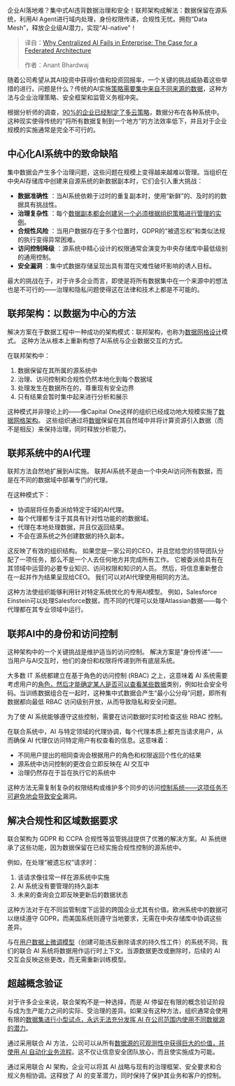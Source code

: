
<!--
title: 为什么中心化AI在企业中会失败：联邦架构的案例
cover: https://cdn.thenewstack.io/media/2025/03/58b3b4df-alex-kotliarskyi-qbpzgqemskg-unsplash-scaled.jpg
summary: 企业AI落地难？集中式AI违背数据治理和安全！联邦架构成解法：数据保留在源系统，利用AI Agent进行域内处理，身份权限传递，合规性无忧。拥抱“Data Mesh”，释放企业级AI潜力，实现“AI-native”！
-->

企业AI落地难？集中式AI违背数据治理和安全！联邦架构成解法：数据保留在源系统，利用AI Agent进行域内处理，身份权限传递，合规性无忧。拥抱“Data Mesh”，释放企业级AI潜力，实现“AI-native”！

> 译自：[Why Centralized AI Fails in Enterprise: The Case for a Federated Architecture](https://thenewstack.io/why-centralized-ai-fails-in-enterprise-the-case-for-a-federated-architecture/)
> 
> 作者：Anant Bhardwaj

随着公司希望从其AI投资中获得价值和投资回报率，一个关键的挑战威胁着这些举措的进行。问题是什么？传统的AI实施[策略需要集中来自不同来源的数据](https://thenewstack.io/choosing-the-right-database-strategy-on-premises-or-cloud/)，这种方法与企业治理策略、安全框架和监管义务相冲突。

根据分析师的调查，[90%的企业已经制定了多云策略](https://thenewstack.io/multicloud-why-its-the-best-choice-for-data/)，数据分布在各种系统中。 这种现实使得传统的“将所有数据复制到一个地方”的方法效率低下，并且对于企业规模的实施通常是完全不可行的。

## 中心化AI系统中的致命缺陷

集中数据会产生多个治理问题，这些问题在规模上变得越来越难以管理。当组织在中央AI存储库中创建来自源系统的新数据副本时，它们会引入重大挑战：

* **数据准确性** ：当AI系统依赖于过时的重复副本时，使用“新鲜”的、及时的的数据具有挑战性。
* **治理复杂性** ：每个[数据副本都会创建另一个必须根据组织策略进行管理的实例](https://thenewstack.io/aws-brings-trusted-extension-support-to-managed-postgres/)。
* **合规性风险** ：当用户数据存在于多个位置时，GDPR的“被遗忘权”和类似法规的执行变得异常困难。
* **访问控制降级** ：源系统中精心设计的权限通常会演变为中央存储库中最低级别的通用控制。
* **安全漏洞** ：集中式数据存储呈现出具有潜在灾难性破坏影响的诱人目标。

最大的挑战在于，对于许多企业而言，即使是将所有数据集中在一个来源中的想法也是不可行的——治理和隐私问题使得这在法律和技术上都是不可能的。

## 联邦架构：以数据为中心的方法

解决方案在于数据工程中一种成功的架构模式：联邦架构，也称为[数据网格设计](https://thenewstack.io/designing-a-data-mesh-to-reign-in-data-sprawl/)模式。 这种方法从根本上重新构想了AI系统与企业数据交互的方式。

在联邦架构中：

1. 数据保留在其所属的源系统中
2. 治理、访问控制和合规性仍然本地化到每个数据域
3. 处理发生在数据所在的，尊重现有安全边界
4. 只有结果会暂时集中起来进行分析和展示

这种模式并非理论上的——像Capital One这样的组织已经成功地大规模实施了[数据网格架构](https://www.capitalone.com/tech/cloud/data-mesh-for-data-governance/)。 这些组织通过将[数据](https://thenewstack.io/python-mqtt-tutorial-store-iot-metrics-with-influxdb/)保留在其自然域中并将计算资源引入数据（而不是相反）来保持治理，同时释放分析能力。

## 联邦系统中的AI代理

联邦方法自然地扩展到AI实施。 联邦AI系统不是由一个中央AI访问所有数据，而是在不同的数据域中部署专门的代理。

在这种模式下：

* 协调层将任务委派给特定于域的AI代理。
* 每个代理都专注于其具有针对性功能的的数据域。
* 代理在本地处理数据，并且仅返回结果。
* 不会在源系统之外创建数据的持久副本。

这反映了有效的组织结构。 如果您是一家公司的CEO，并且您给您的领导团队分配了一项任务，那么不是一个人去任何地方并完成所有工作。 它被委派给具有在其领域中运营的必要专业知识、访问权限和知识的人员。 然后，将信息重新整合在一起并作为结果呈现给CEO。 我们可以对AI代理使用相同的方法。

这种方法使组织能够利用针对特定系统优化的专用AI模型。 例如，Salesforce Einstein可以处理Salesforce数据，而不同的代理可以处理Atlassian数据——每个代理都在其专业领域中运行。

## 联邦AI中的身份和访问控制

这种架构中的一个关键挑战是维护适当的访问控制。 解决方案是“身份传递”——当用户与AI交互时，他们的身份和权限将传递到所有底层系统。

大多数 IT 系统都建立在基于角色的访问控制 (RBAC) 之上，这意味着 AI 系统需要考虑用户的[角色，然后才能确定某人是否可以查看某些数据](https://thenewstack.io/how-time-plays-a-crucial-role-in-aggregating-mobile-data/)类别，例如社会安全号码。当训练数据组合在一起时，这种集中式数据会产生“最小公分母”问题，即所有数据都向最低 RBAC 访问级别开放，从而导致隐私和安全问题。

为了使 AI 系统能够遵守这些控制，需要在访问数据时实时检查这些 RBAC 控制。

在联合系统中，AI 与特定领域的代理协调，每个代理本质上都充当请求用户，从而确保 AI 代理仅访问特定用户有权查看的信息。这意味着：

- 不同用户提出的相同查询会根据用户的角色和权限返回个性化的结果
- 源系统中访问控制的更改会立即反映在 AI 交互中
- 治理仍然存在于旨在执行它的系统中

这种方法无需复制复杂的权限结构或维护多个同步的访问[控制系统——这项任务不可避免地会导致安全](https://thenewstack.io/role-based-access-control-five-common-authorization-patterns/)漏洞。

## 解决合规性和区域数据要求

联合架构为 GDPR 和 CCPA 合规性等监管挑战提供了优雅的解决方案。AI 系统继承了这些功能，因为数据保留在已经实施合规性控制的源系统中。

例如，在处理“被遗忘权”请求时：

1. 该请求像往常一样在源系统中实施
2. AI 系统没有要管理的持久副本
3. 未来的查询会立即反映更新后的数据状态

这种方法对于在不同监管制度下运营的跨国企业尤其有价值。欧洲系统中的数据可以继续遵守 GDPR，而美国系统则遵守当地要求，无需在中央存储库中协调这些差异。

与在[用户数据上微调模型](https://thenewstack.io/data-modeling-part-2-method-for-time-series-databases/)（创建可能违反删除请求的持久性工件）的系统不同，我们的联合 AI 系统将数据用作运行时上下文。当源数据更改或删除时，后续的 AI 交互会反映这些更改，而无需重新训练模型。

## 超越概念验证

对于许多企业来说，联合架构不是一种选择，而是 AI 停留在有限的概念验证阶段与成为生产能力之间的实际、受治理的差异。如果没有这种方法，组织通常会使用有限的[数据集进行小型试点，永远无法充分发挥 AI 在公司范围内使用不同数据源的潜力](https://thenewstack.io/can-companies-really-self-host-at-scale/)。

通过采用联合 AI 方法，公司可以从所有[数据源的可观测性中获得巨大的价值，并使用 AI 自动化业务流程](https://thenewstack.io/how-event-processing-builds-business-speed-and-agility/)。这不仅让信息安全团队放心，而且使实施成为可能。

通过采用联合 AI 架构，企业可以将其 AI 战略与现有的治理框架、安全要求和合规义务相协调。这释放了 AI 的变革潜力，同时保持了保护其业务和客户的控制。